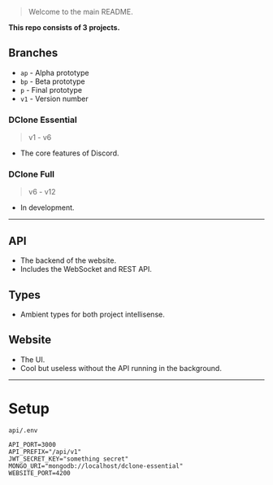 > Welcome to the main README.

**This repo consists of 3 projects.**

## Branches

- `ap` - Alpha prototype
- `bp` - Beta prototype
- `p` - Final prototype
- `v1` - Version number

### DClone Essential

> v1 - v6

- The core features of Discord.

### DClone Full

> v6 - v12

- In development.

---

## API

- The backend of the website.
- Includes the WebSocket and REST API.

## Types

- Ambient types for both project intellisense.

## Website

- The UI.
- Cool but useless without the API running in the background.

---

# Setup

`api/.env`

```
API_PORT=3000
API_PREFIX="/api/v1"
JWT_SECRET_KEY="something secret"
MONGO_URI="mongodb://localhost/dclone-essential"
WEBSITE_PORT=4200
```
